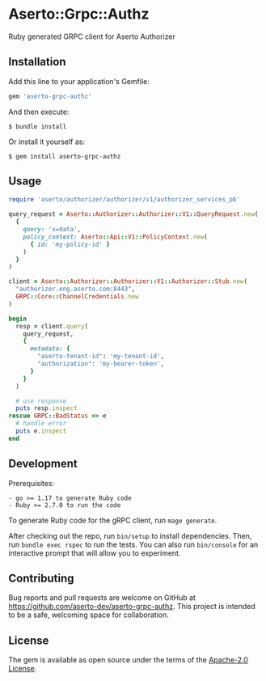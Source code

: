 # Aserto::Grpc::Authz

Ruby generated GRPC client for Aserto Authorizer

## Installation

Add this line to your application's Gemfile:

```ruby
gem 'aserto-grpc-authz'
```

And then execute:

    $ bundle install

Or install it yourself as:

    $ gem install aserto-grpc-authz

## Usage
```ruby
require 'aserto/authorizer/authorizer/v1/authorizer_services_pb'

query_request = Aserto::Authorizer::Authorizer::V1::QueryRequest.new(
  {
    query: 'x=data',
    policy_context: Aserto::Api::V1::PolicyContext.new(
      { id: 'my-policy-id' }
    )
  }
)

client = Aserto::Authorizer::Authorizer::V1::Authorizer::Stub.new(
  "authorizer.eng.aserto.com:8443",
  GRPC::Core::ChannelCredentials.new
)

begin
  resp = client.query(
    query_request,
    {
      metadata: {
        "aserto-tenant-id": 'my-tenant-id',
        "authorization": 'my-bearer-token',
      }
    }
  )

  # use response
  puts resp.inspect
rescue GRPC::BadStatus => e
  # handle error
  puts e.inspect
end
```

## Development
Prerequisites:

    - go >= 1.17 to generate Ruby code
    - Ruby >= 2.7.0 to run the code

To generate Ruby code for the gRPC client, run `mage generate`.

After checking out the repo, run `bin/setup` to install dependencies. Then, run `bundle exec rspec` to run the tests. You can also run `bin/console` for an interactive prompt that will allow you to experiment.


## Contributing

Bug reports and pull requests are welcome on GitHub at https://github.com/aserto-dev/aserto-grpc-authz. This project is intended to be a safe, welcoming space for collaboration.

## License

The gem is available as open source under the terms of the [Apache-2.0 License](https://www.apache.org/licenses/LICENSE-2.0).

